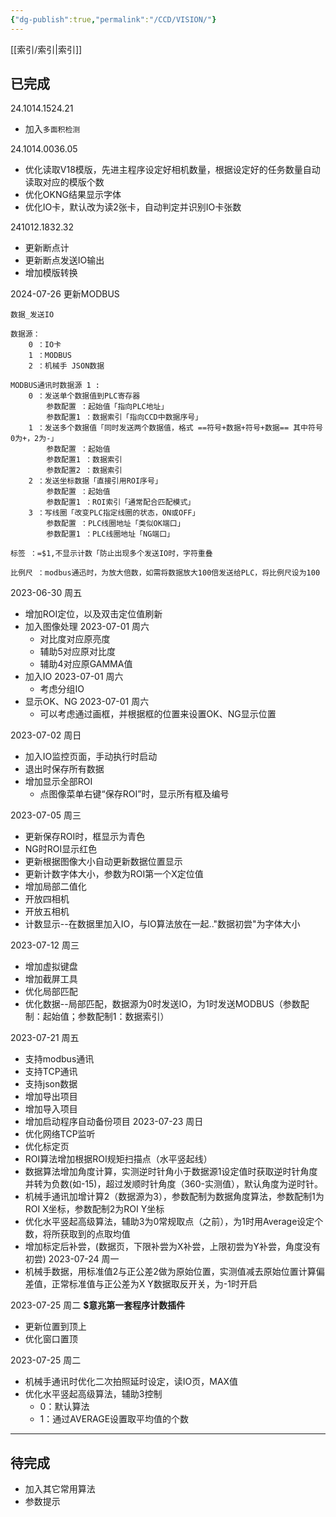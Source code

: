 ```yaml
---
{"dg-publish":true,"permalink":"/CCD/VISION/"}
---
```



[[索引/索引\|索引]]

## 已完成


24.1014.1524.21
- 加入`多面积检测`

24.1014.0036.05
- 优化读取V18模版，先进主程序设定好相机数量，根据设定好的任务数量自动读取对应的模版个数
- 优化OKNG结果显示字体
- 优化IO卡，默认改为读2张卡，自动判定并识别IO卡张数

241012.1832.32
- 更新断点计
- 更新断点发送IO输出
- 增加模版转换

2024-07-26
更新MODBUS
```
数据_发送IO

数据源：
	0 ：IO卡
	1 ：MODBUS
	2 ：机械手 JSON数据

MODBUS通讯时数据源 1 :
	0 ：发送单个数据值到PLC寄存器
		参数配置 ：起始值「指向PLC地址」
		参数配置1 ：数据索引「指向CCD中数据序号」
	1 ：发送多个数据值「同时发送两个数据值，格式 ==符号+数据+符号+数据== 其中符号0为+，2为-」
		参数配置 ：起始值
		参数配置1 ：数据索引
		参数配置2 ：数据索引
	2 ：发送坐标数据「直接引用ROI序号」
		参数配置 ：起始值
		参数配置1 ：ROI索引「通常配合匹配模式」
	3 ：写线圈「改变PLC指定线圈的状态，ON或OFF」
		参数配置 ：PLC线圈地址「类似OK端口」
		参数配置1 ：PLC线圈地址「NG端口」

标签 ：=$1,不显示计数「防止出现多个发送IO时，字符重叠

比例尺 ：modbus通迅时，为放大倍数，如需将数据放大100倍发送给PLC，将比例尺设为100
```

2023-06-30 周五
- 增加ROI定位，以及双击定位值刷新
- 加入图像处理  2023-07-01 周六
	- 对比度对应原亮度
	- 辅助5对应原对比度
	- 辅助4对应原GAMMA值
- 加入IO 2023-07-01 周六
	- 考虑分组IO
-  显示OK、NG  2023-07-01 周六
	- 可以考虑通过画框，并根据框的位置来设置OK、NG显示位置

2023-07-02 周日
- 加入IO监控页面，手动执行时启动
- 退出时保存所有数据
- 增加显示全部ROI
	- 点图像菜单右键“保存ROI”时，显示所有框及编号

2023-07-05 周三
- 更新保存ROI时，框显示为青色
- NG时ROI显示红色
- 更新根据图像大小自动更新数据位置显示
- 更新计数字体大小，参数为ROI第一个X定位值
- 增加局部二值化
- 开放四相机
- 开放五相机
- 计数显示--在数据里加入IO，与IO算法放在一起.."数据初尝"为字体大小

2023-07-12 周三
- 增加虚拟键盘
- 增加截屏工具
- 优化局部匹配
- 优化数据--局部匹配，数据源为0时发送IO，为1时发送MODBUS（参数配制：起始值；参数配制1：数据索引）

2023-07-21 周五
- 支持modbus通讯
- 支持TCP通讯
- 支持json数据
- 增加导出项目
- 增加导入项目
- 增加启动程序自动备份项目
2023-07-23 周日
- 优化网络TCP监听
- 优化标定页
- ROI算法增加根据ROI规矩扫描点（水平竖起线）
- 数据算法增加角度计算，实测逆时针角小于数据源1设定值时获取逆时针角度并转为负数(如-15)，超过发顺时针角度（360-实测值），默认角度为逆时针。
- 机械手通讯加增计算2（数据源为3），参数配制为数据角度算法，参数配制1为ROI X坐标，参数配制2为ROI Y坐标
- 优化水平竖起高级算法，辅助3为0常规取点（之前），为1时用Average设定个数，将所获取到的点取均值
- 增加标定后补尝，(数据页，下限补尝为X补尝，上限初尝为Y补尝，角度没有初尝)
2023-07-24 周一
- 机械手数据，用标准值2与正公差2做为原始位置，实测值减去原始位置计算偏差值，正常标准值与正公差为X Y数据取反开关，为-1时开启


2023-07-25 周二
**$意兆第一套程序计数插件**
- 更新位置到顶上
- 优化窗口置顶

2023-07-25 周二
- 机械手通讯时优化二次拍照延时设定，读IO页，MAX值
- 优化水平竖起高级算法，辅助3控制
	- 0：默认算法
	- 1：通过AVERAGE设置取平均值的个数
---
## 待完成

- 加入其它常用算法
- 参数提示

